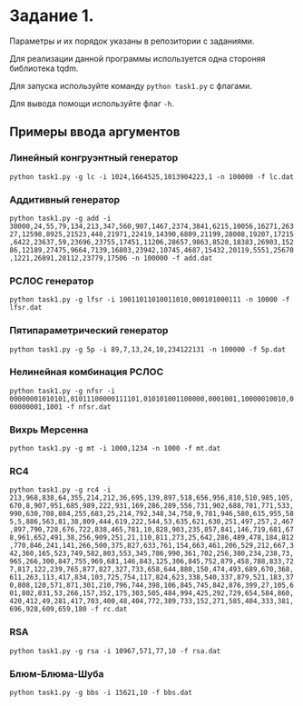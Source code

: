 # Задание 1.

Параметры и их порядок указаны в репозитории с заданиями.

Для реализации данной программы используется одна стороняя библиотека tqdm.

Для запуска используйте команду `python task1.py` с флагами.

Для вывода помощи используйте флаг `-h`.

## Примеры ввода аргументов

### Линейный конгруэнтный генератор

`python task1.py -g lc -i 1024,1664525,1013904223,1 -n 100000 -f lc.dat`

### Аддитивный генератор

`python task1.py -g add -i 30000,24,55,79,134,213,347,560,907,1467,2374,3841,6215,10056,16271,26327,12598,8925,21523,448,21971,22419,14390,6809,21199,28008,19207,17215,6422,23637,59,23696,23755,17451,11206,28657,9863,8520,18383,26903,15286,12189,27475,9664,7139,16803,23942,10745,4687,15432,20119,5551,25670,1221,26891,28112,23779,17506 -n 100000 -f add.dat`

### РСЛОС генератор

`python task1.py -g lfsr -i 10011011010011010,000101000111 -n 10000 -f lfsr.dat`

### Пятипараметрический генератор

`python task1.py -g 5p -i 89,7,13,24,10,234122131 -n 100000 -f 5p.dat`

### Нелинейная комбинация РСЛОС

`python task1.py -g nfsr -i 00000001010101,01011100000111101,010101001100000,0001001,10000010010,000000001,1001 -f nfsr.dat`

### Вихрь Мерсенна

`python task1.py -g mt -i 1000,1234 -n 1000 -f mt.dat`

### RC4

`python task1.py -g rc4 -i 213,968,838,64,355,214,212,36,695,139,897,518,656,956,810,510,985,105,670,8,907,951,685,989,222,931,169,286,289,556,731,902,688,701,771,533,990,630,708,884,255,683,25,214,792,348,34,758,9,781,946,580,615,955,585,5,886,563,81,38,809,444,619,222,544,53,635,621,630,251,497,257,2,467,897,790,728,676,722,838,465,781,10,828,903,235,857,841,146,719,681,678,961,652,491,38,256,909,251,21,110,811,273,25,642,286,489,478,184,812,770,846,241,141,266,500,375,827,633,761,154,663,461,206,529,212,667,342,360,165,523,749,582,803,553,345,786,990,361,702,256,380,234,238,73,965,266,300,847,755,969,681,146,843,125,306,845,752,879,458,788,833,727,817,122,239,765,877,827,327,733,658,644,880,150,474,493,689,670,368,611,263,113,417,834,103,725,754,117,824,623,338,540,337,879,521,183,370,808,120,571,871,301,210,796,744,398,106,845,745,842,876,399,27,105,601,802,831,53,266,157,352,175,303,505,484,994,425,292,729,654,584,860,420,412,49,281,417,703,400,48,404,772,389,733,152,271,585,404,333,381,696,928,609,659,180 -f rc.dat`

### RSA

`python task1.py -g rsa -i 10967,571,77,10 -f rsa.dat`

### Блюм-Блюма-Шуба

`python task1.py -g bbs -i 15621,10 -f bbs.dat`